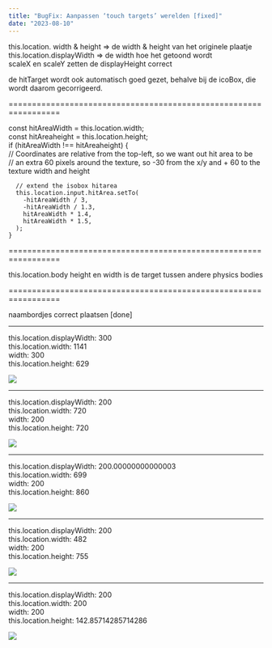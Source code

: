 ```yaml
---
title: "BugFix: Aanpassen ‘touch targets’ werelden [fixed]"
date: "2023-08-10"
---
```


this.location. width & height => de width & height van het originele plaatje  
this.location.displayWidth => de width hoe het getoond wordt  
scaleX en scaleY zetten de displayHeight correct

de hitTarget wordt ook automatisch goed gezet, behalve bij de icoBox, die wordt daarom gecorrigeerd.

\=================================================================

const hitAreaWidth = this.location.width;  
const hitAreaheight = this.location.height;  
if (hitAreaWidth !== hitAreaheight) {  
// Coordinates are relative from the top-left, so we want out hit area to be  
// an extra 60 pixels around the texture, so -30 from the x/y and + 60 to the texture width and height

```
  // extend the isobox hitarea
  this.location.input.hitArea.setTo(
    -hitAreaWidth / 3,
    -hitAreaWidth / 1.3,
    hitAreaWidth * 1.4,
    hitAreaWidth * 1.5,
  );
}
```

\=================================================================

this.location.body height en width is de target tussen andere physics bodies

\=================================================================  

naambordjes correct plaatsen \[done\]

* * *

this.location.displayWidth: 300  
this.location.width: 1141  
width: 300  
this.location.height: 629

![](https://artworlddev.maartenvanderglas.com/wp-content/uploads/2023/08/Screenshot-from-2023-08-10-15-16-08.png)

* * *

this.location.displayWidth: 200  
this.location.width: 720  
width: 200  
this.location.height: 720

![](https://artworlddev.maartenvanderglas.com/wp-content/uploads/2023/08/Screenshot-from-2023-08-10-15-17-30.png)

* * *

this.location.displayWidth: 200.00000000000003  
this.location.width: 699  
width: 200  
this.location.height: 860

![](https://artworlddev.maartenvanderglas.com/wp-content/uploads/2023/08/Screenshot-from-2023-08-10-15-18-33.png)

* * *

this.location.displayWidth: 200  
this.location.width: 482  
width: 200  
this.location.height: 755

![](https://artworlddev.maartenvanderglas.com/wp-content/uploads/2023/08/Screenshot-from-2023-08-10-15-20-55.png)

* * *

this.location.displayWidth: 200  
this.location.width: 200  
width: 200  
this.location.height: 142.85714285714286

![](https://artworlddev.maartenvanderglas.com/wp-content/uploads/2023/08/Screenshot-from-2023-08-10-15-19-46.png)

